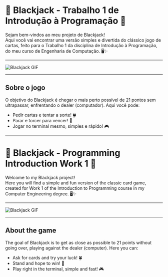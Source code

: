 # 🎲 Blackjack - Trabalho 1 de Introdução à Programação 💖

Sejam bem-vindos ao meu projeto de Blackjack!  
Aqui você vai encontrar uma versão simples e divertida do clássico jogo de cartas, feito para o Trabalho 1 da disciplina de Introdução à Programação, do meu curso de Engenharia de Computação. 🖥️✨

---

![Blackjack GIF](https://media.giphy.com/media/l0MYt5jPR6QX5pnqM/giphy.gif)

---

## Sobre o jogo

O objetivo do Blackjack é chegar o mais perto possível de 21 pontos sem ultrapassar, enfrentando o dealer (computador). Aqui você pode:

- Pedir cartas e tentar a sorte! 🍀  
- Parar e torcer para vencer! 🥳  
- Jogar no terminal mesmo, simples e rápido! 🎮

---

# 🎲 Blackjack - Programming Introduction Work 1 💖

Welcome to my Blackjack project!  
Here you will find a simple and fun version of the classic card game, created for Work 1 of the Introduction to Programming course in my Computer Engineering degree. 🖥️✨

---

![Blackjack GIF](https://media.giphy.com/media/l0MYt5jPR6QX5pnqM/giphy.gif)

---

## About the game

The goal of Blackjack is to get as close as possible to 21 points without going over, playing against the dealer (computer). Here you can:

- Ask for cards and try your luck! 🍀  
- Stand and hope to win! 🥳  
- Play right in the terminal, simple and fast! 🎮
